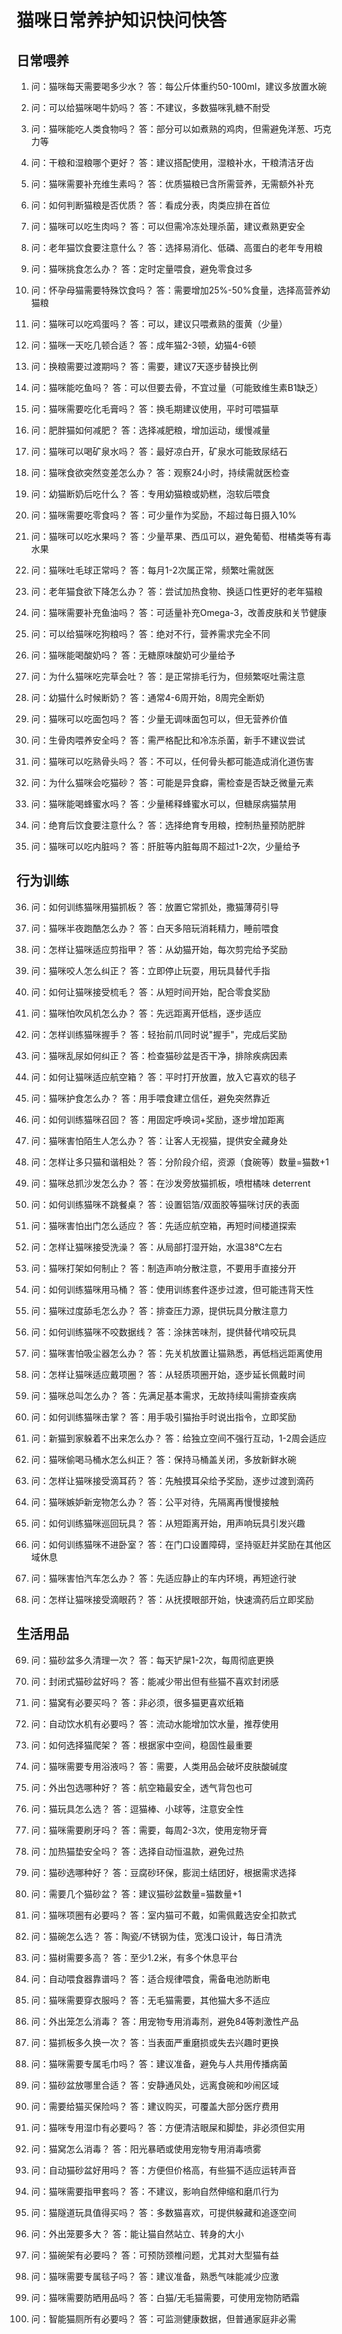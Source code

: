 # 猫咪日常养护知识快问快答

## 日常喂养

1. 问：猫咪每天需要喝多少水？
   答：每公斤体重约50-100ml，建议多放置水碗

2. 问：可以给猫咪喝牛奶吗？
     答：不建议，多数猫咪乳糖不耐受

3. 问：猫咪能吃人类食物吗？
     答：部分可以如煮熟的鸡肉，但需避免洋葱、巧克力等

4. 问：干粮和湿粮哪个更好？
     答：建议搭配使用，湿粮补水，干粮清洁牙齿

5. 问：猫咪需要补充维生素吗？
     答：优质猫粮已含所需营养，无需额外补充

6. 问：如何判断猫粮是否优质？
     答：看成分表，肉类应排在首位

7. 问：猫咪可以吃生肉吗？
     答：可以但需冷冻处理杀菌，建议煮熟更安全

8. 问：老年猫饮食要注意什么？
     答：选择易消化、低磷、高蛋白的老年专用粮

9. 问：猫咪挑食怎么办？
     答：定时定量喂食，避免零食过多

10. 问：怀孕母猫需要特殊饮食吗？
    答：需要增加25%-50%食量，选择高营养幼猫粮

11. 问：猫咪可以吃鸡蛋吗？
    答：可以，建议只喂煮熟的蛋黄（少量）

12. 问：猫咪一天吃几顿合适？
    答：成年猫2-3顿，幼猫4-6顿

13. 问：换粮需要过渡期吗？
    答：需要，建议7天逐步替换比例

14. 问：猫咪能吃鱼吗？
    答：可以但要去骨，不宜过量（可能致维生素B1缺乏）

15. 问：猫咪需要吃化毛膏吗？
    答：换毛期建议使用，平时可喂猫草

16. 问：肥胖猫如何减肥？
      答：选择减肥粮，增加运动，缓慢减量

17. 问：猫咪可以喝矿泉水吗？
      答：最好凉白开，矿泉水可能致尿结石

18. 问：猫咪食欲突然变差怎么办？
      答：观察24小时，持续需就医检查

19. 问：幼猫断奶后吃什么？
      答：专用幼猫粮或奶糕，泡软后喂食

20. 问：猫咪需要吃零食吗？
      答：可少量作为奖励，不超过每日摄入10%

21. 问：猫咪可以吃水果吗？
      答：少量苹果、西瓜可以，避免葡萄、柑橘类等有毒水果

22. 问：猫咪吐毛球正常吗？
      答：每月1-2次属正常，频繁吐需就医

23. 问：老年猫食欲下降怎么办？
      答：尝试加热食物、换适口性更好的老年猫粮

24. 问：猫咪需要补充鱼油吗？
      答：可适量补充Omega-3，改善皮肤和关节健康

25. 问：可以给猫咪吃狗粮吗？
      答：绝对不行，营养需求完全不同

26. 问：猫咪能喝酸奶吗？
      答：无糖原味酸奶可少量给予

27. 问：为什么猫咪吃完草会吐？
      答：是正常排毛行为，但频繁呕吐需注意

28. 问：幼猫什么时候断奶？
      答：通常4-6周开始，8周完全断奶

29. 问：猫咪可以吃面包吗？
      答：少量无调味面包可以，但无营养价值

30. 问：生骨肉喂养安全吗？
      答：需严格配比和冷冻杀菌，新手不建议尝试

31. 问：猫咪可以吃熟骨头吗？
      答：不可以，任何骨头都可能造成消化道伤害

32. 问：为什么猫咪会吃猫砂？
      答：可能是异食癖，需检查是否缺乏微量元素

33. 问：猫咪能喝蜂蜜水吗？
      答：少量稀释蜂蜜水可以，但糖尿病猫禁用

34. 问：绝育后饮食要注意什么？
      答：选择绝育专用粮，控制热量预防肥胖

35. 问：猫咪可以吃内脏吗？
      答：肝脏等内脏每周不超过1-2次，少量给予

## 行为训练

36. 问：如何训练猫咪用猫抓板？
      答：放置它常抓处，撒猫薄荷引导

37. 问：猫咪半夜跑酷怎么办？
      答：白天多陪玩消耗精力，睡前喂食

38. 问：怎样让猫咪适应剪指甲？
      答：从幼猫开始，每次剪完给予奖励

39. 问：猫咪咬人怎么纠正？
      答：立即停止玩耍，用玩具替代手指

40. 问：如何让猫咪接受梳毛？
      答：从短时间开始，配合零食奖励

41. 问：猫咪怕吹风机怎么办？
      答：先远距离开低档，逐步适应

42. 问：怎样训练猫咪握手？
      答：轻抬前爪同时说"握手"，完成后奖励

43. 问：猫咪乱尿如何纠正？
      答：检查猫砂盆是否干净，排除疾病因素

44. 问：如何让猫咪适应航空箱？
      答：平时打开放置，放入它喜欢的毯子

45. 问：猫咪护食怎么办？
      答：用手喂食建立信任，避免突然靠近

46. 问：如何训练猫咪召回？
      答：用固定呼唤词+奖励，逐步增加距离

47. 问：猫咪害怕陌生人怎么办？
      答：让客人无视猫，提供安全藏身处

48. 问：怎样让多只猫和谐相处？
      答：分阶段介绍，资源（食碗等）数量=猫数+1

49. 问：猫咪总抓沙发怎么办？
      答：在沙发旁放猫抓板，喷柑橘味 deterrent

50. 问：如何训练猫咪不跳餐桌？
      答：设置铝箔/双面胶等猫咪讨厌的表面

51. 问：猫咪害怕出门怎么适应？
      答：先适应航空箱，再短时间楼道探索

52. 问：怎样让猫咪接受洗澡？
      答：从局部打湿开始，水温38℃左右

53. 问：猫咪打架如何制止？
      答：制造声响分散注意，不要用手直接分开

54. 问：如何训练猫咪用马桶？
      答：使用训练套件逐步过渡，但可能违背天性

55. 问：猫咪过度舔毛怎么办？
      答：排查压力源，提供玩具分散注意力

56. 问：如何训练猫咪不咬数据线？
      答：涂抹苦味剂，提供替代啃咬玩具

57. 问：猫咪害怕吸尘器怎么办？
      答：先关机放置让猫熟悉，再低档远距离使用

58. 问：怎样让猫咪适应戴项圈？
      答：从轻质项圈开始，逐步延长佩戴时间

59. 问：猫咪总叫怎么办？
      答：先满足基本需求，无故持续叫需排查疾病

60. 问：如何训练猫咪击掌？
      答：用手吸引猫抬手时说出指令，立即奖励

61. 问：新猫到家躲着不出来怎么办？
      答：给独立空间不强行互动，1-2周会适应

62. 问：猫咪偷喝马桶水怎么纠正？
      答：保持马桶盖关闭，多放新鲜水碗

63. 问：怎样让猫咪接受滴耳药？
      答：先触摸耳朵给予奖励，逐步过渡到滴药

64. 问：猫咪嫉妒新宠物怎么办？
      答：公平对待，先隔离再慢慢接触

65. 问：如何训练猫咪巡回玩具？
      答：从短距离开始，用声响玩具引发兴趣

66. 问：如何训练猫咪不进卧室？
      答：在门口设置障碍，坚持驱赶并奖励在其他区域休息

67. 问：猫咪害怕汽车怎么办？
      答：先适应静止的车内环境，再短途行驶

68. 问：怎样让猫咪接受滴眼药？
      答：从抚摸眼部开始，快速滴药后立即奖励

## 生活用品

69. 问：猫砂盆多久清理一次？
      答：每天铲屎1-2次，每周彻底更换

70. 问：封闭式猫砂盆好吗？
      答：能减少带出但有些猫不喜欢封闭感

71. 问：猫窝有必要买吗？
      答：非必须，很多猫更喜欢纸箱

72. 问：自动饮水机有必要吗？
      答：流动水能增加饮水量，推荐使用

73. 问：如何选择猫爬架？
      答：根据家中空间，稳固性最重要

74. 问：猫咪需要专用浴液吗？
      答：需要，人类用品会破坏皮肤酸碱度

75. 问：外出包选哪种好？
      答：航空箱最安全，透气背包也可

76. 问：猫玩具怎么选？
      答：逗猫棒、小球等，注意安全性

77. 问：猫咪需要刷牙吗？
      答：需要，每周2-3次，使用宠物牙膏

78. 问：加热猫垫安全吗？
      答：选择自动恒温款，避免过热

79. 问：猫砂选哪种好？
      答：豆腐砂环保，膨润土结团好，根据需求选择

80. 问：需要几个猫砂盆？
      答：建议猫砂盆数量=猫数量+1

81. 问：猫咪项圈有必要吗？
      答：室内猫可不戴，如需佩戴选安全扣款式

82. 问：猫碗怎么选？
      答：陶瓷/不锈钢为佳，宽浅口设计，每日清洗

83. 问：猫树需要多高？
      答：至少1.2米，有多个休息平台

84. 问：自动喂食器靠谱吗？
      答：适合规律喂食，需备电池防断电

85. 问：猫咪需要穿衣服吗？
      答：无毛猫需要，其他猫大多不适应

86. 问：外出笼怎么消毒？
      答：用宠物专用消毒剂，避免84等刺激性产品

87. 问：猫抓板多久换一次？
      答：当表面严重磨损或失去兴趣时更换

88. 问：猫咪需要专属毛巾吗？
      答：建议准备，避免与人共用传播病菌

89. 问：猫砂盆放哪里合适？
      答：安静通风处，远离食碗和吵闹区域

90. 问：需要给猫买保险吗？
      答：建议购买，可覆盖大部分医疗费用

91. 问：猫咪专用湿巾有必要吗？
      答：方便清洁眼屎和脚垫，非必须但实用

92. 问：猫窝怎么消毒？
      答：阳光暴晒或使用宠物专用消毒喷雾

93. 问：自动猫砂盆好用吗？
      答：方便但价格高，有些猫不适应运转声音

94. 问：猫咪需要指甲套吗？
      答：不建议，影响自然伸缩和磨爪行为

95. 问：猫隧道玩具值得买吗？
      答：多数猫喜欢，可提供躲藏和追逐空间

96. 问：外出笼要多大？
      答：能让猫自然站立、转身的大小

97. 问：猫碗架有必要吗？
      答：可预防颈椎问题，尤其对大型猫有益

98. 问：猫咪需要专属毯子吗？
      答：建议准备，熟悉气味能减少应激

99. 问：猫咪需要防晒用品吗？
      答：白猫/无毛猫需要，可使用宠物防晒霜

100. 问：智能猫厕所有必要吗？
答：可监测健康数据，但普通家庭非必需